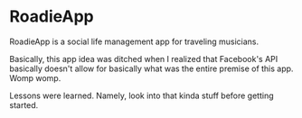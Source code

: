#  RoadieApp 

RoadieApp is a social life management app for traveling musicians.

Basically, this app idea was ditched when I realized that Facebook's API basically doesn't allow for basically what was the entire premise of this app. Womp womp.

Lessons were learned. Namely, look into that kinda stuff before getting started.
